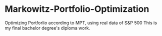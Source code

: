 # Markowitz-Portfolio-Optimization
Optimizing Portforlio according to MPT, using real data of S&amp;P 500 
This is my final bachelor degree's diploma work.
